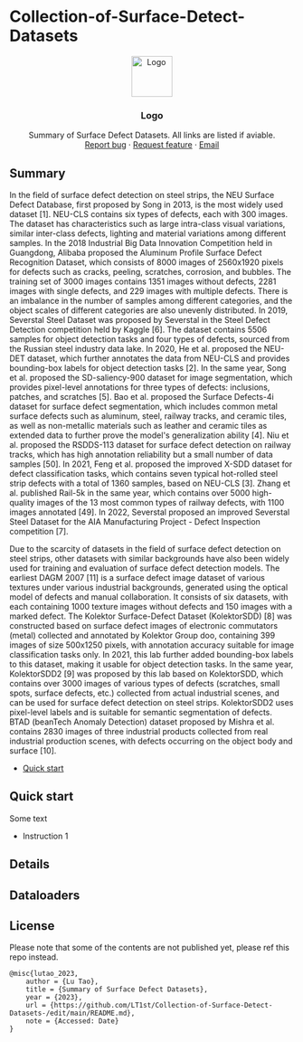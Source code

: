 # Collection-of-Surface-Detect-Datasets


<p align="center">
  <a href="https://example.com/">
    <img src="https://via.placeholder.com/72" alt="Logo" width=72 height=72>
  </a>

  <h3 align="center">Logo</h3>

  <p align="center">
    Summary of Surface Defect Datasets. All links are listed if aviable. 
    <br>
    <a href="https://reponame/issues/new?template=bug.md">Report bug</a>
    ·
    <a href="https://reponame/issues/new?template=feature.md&labels=feature">Request feature</a>
    ·
    <a href="1417274896@qq.com">Email </a>
  </p>
</p>

## Summary
In the field of surface defect detection on steel strips, the NEU Surface Defect Database, first proposed by Song in 2013, is the most widely used dataset [1]. NEU-CLS contains six types of defects, each with 300 images. The dataset has characteristics such as large intra-class visual variations, similar inter-class defects, lighting and material variations among different samples. In the 2018 Industrial Big Data Innovation Competition held in Guangdong, Alibaba proposed the Aluminum Profile Surface Defect Recognition Dataset, which consists of 8000 images of 2560x1920 pixels for defects such as cracks, peeling, scratches, corrosion, and bubbles. The training set of 3000 images contains 1351 images without defects, 2281 images with single defects, and 229 images with multiple defects. There is an imbalance in the number of samples among different categories, and the object scales of different categories are also unevenly distributed. In 2019, Severstal Steel Dataset was proposed by Severstal in the Steel Defect Detection competition held by Kaggle [6]. The dataset contains 5506 samples for object detection tasks and four types of defects, sourced from the Russian steel industry data lake. In 2020, He et al. proposed the NEU-DET dataset, which further annotates the data from NEU-CLS and provides bounding-box labels for object detection tasks [2]. In the same year, Song et al. proposed the SD-saliency-900 dataset for image segmentation, which provides pixel-level annotations for three types of defects: inclusions, patches, and scratches [5]. Bao et al. proposed the Surface Defects-4i dataset for surface defect segmentation, which includes common metal surface defects such as aluminum, steel, railway tracks, and ceramic tiles, as well as non-metallic materials such as leather and ceramic tiles as extended data to further prove the model's generalization ability [4]. Niu et al. proposed the RSDDS-113 dataset for surface defect detection on railway tracks, which has high annotation reliability but a small number of data samples [50]. In 2021, Feng et al. proposed the improved X-SDD dataset for defect classification tasks, which contains seven typical hot-rolled steel strip defects with a total of 1360 samples, based on NEU-CLS [3]. Zhang et al. published Rail-5k in the same year, which contains over 5000 high-quality images of the 13 most common types of railway defects, with 1100 images annotated [49]. In 2022, Severstal proposed an improved Severstal Steel Dataset for the AIA Manufacturing Project - Defect Inspection competition [7].

Due to the scarcity of datasets in the field of surface defect detection on steel strips, other datasets with similar backgrounds have also been widely used for training and evaluation of surface defect detection models. The earliest DAGM 2007 [11] is a surface defect image dataset of various textures under various industrial backgrounds, generated using the optical model of defects and manual collaboration. It consists of six datasets, with each containing 1000 texture images without defects and 150 images with a marked defect. The Kolektor Surface-Defect Dataset (KolektorSDD) [8] was constructed based on surface defect images of electronic commutators (metal) collected and annotated by Kolektor Group doo, containing 399 images of size 500x1250 pixels, with annotation accuracy suitable for image classification tasks only. In 2021, this lab further added bounding-box labels to this dataset, making it usable for object detection tasks. In the same year, KolektorSDD2 [9] was proposed by this lab based on KolektorSDD, which contains over 3000 images of various types of defects (scratches, small spots, surface defects, etc.) collected from actual industrial scenes, and can be used for surface defect detection on steel strips. KolektorSDD2 uses pixel-level labels and is suitable for semantic segmentation of defects. BTAD (beanTech Anomaly Detection) dataset proposed by Mishra et al. contains 2830 images of three industrial products collected from real industrial production scenes, with defects occurring on the object body and surface [10].

- [Quick start](#quick-start)



## Quick start

Some text

- Instruction 1


## Details


## Dataloaders


## License
Please note that some of the contents are not published yet, please ref this repo instead. 
```
@misc{lutao_2023,
    author = {Lu Tao},
    title = {Summary of Surface Defect Datasets},
    year = {2023},
    url = {https://github.com/LT1st/Collection-of-Surface-Detect-Datasets-/edit/main/README.md},
    note = {Accessed: Date}
}
```




